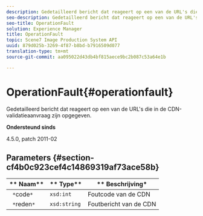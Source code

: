 ```yaml
---
description: Gedetailleerd bericht dat reageert op een van de URL's die in de CDN-validatieaanvraag zijn opgegeven.
seo-description: Gedetailleerd bericht dat reageert op een van de URL's die in de CDN-validatieaanvraag zijn opgegeven.
seo-title: OperationFault
solution: Experience Manager
title: OperationFault
topic: Scene7 Image Production System API
uuid: 879d025b-3269-4f87-b8bd-b7916509d077
translation-type: tm+mt
source-git-commit: aa095022d43db4bf815aece9bc2b087c53a64e1b

---
```



# OperationFault{#operationfault}

Gedetailleerd bericht dat reageert op een van de URL&#39;s die in de CDN-validatieaanvraag zijn opgegeven.

**Ondersteund sinds**

4.5.0, patch 2011-02

## Parameters {#section-cf4b0c923cef4c14869319af73ace58b}

| ** Naam** | ** Type** | ** Beschrijving* |
|---|---|---|
| ` *`code`*` | `xsd:int` | Foutcode van de CDN |
| ` *`reden`*` | `xsd:string` | Foutbericht van de CDN |

